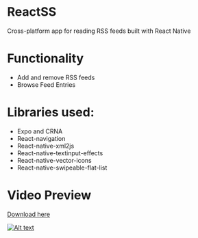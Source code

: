 # ReactSS
Cross-platform app for reading RSS feeds built with React Native

# Functionality
- Add and remove RSS feeds
- Browse Feed Entries


# Libraries used:
- Expo and CRNA
- React-navigation
- React-native-xml2js
- React-native-textinput-effects
- React-native-vector-icons
- React-native-swipeable-flat-list



# Video Preview

[Download here](/resources/DoDs.apk)

[![Alt text](https://img.youtube.com/vi/bgzfcyJweNI/0.jpg)](https://www.youtube.com/watch?v=bgzfcyJweNI)
